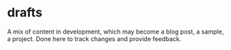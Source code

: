 # drafts
A mix of content in development, which may become a blog post, a sample, a project. Done here to track changes and provide feedback.
